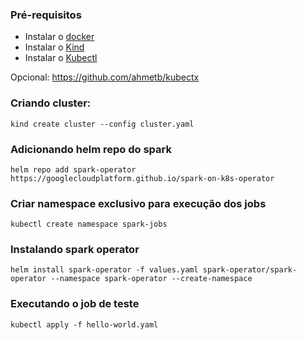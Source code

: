 ### Pré-requisitos
- Instalar o [docker](https://docs.docker.com/)
- Instalar o [Kind](https://kind.sigs.k8s.io/docs/user/quick-start/)
- Instalar o [Kubectl](https://kubernetes.io/docs/tasks/tools/)

Opcional: https://github.com/ahmetb/kubectx



### Criando cluster:

```kind create cluster --config cluster.yaml```

### Adicionando helm repo do spark

```helm repo add spark-operator https://googlecloudplatform.github.io/spark-on-k8s-operator```

### Criar namespace exclusivo para execução dos jobs
```kubectl create namespace spark-jobs```

### Instalando spark operator
```helm install spark-operator -f values.yaml spark-operator/spark-operator --namespace spark-operator --create-namespace```

### Executando o job de teste
```kubectl apply -f hello-world.yaml```
